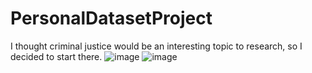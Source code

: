 # PersonalDatasetProject

I thought criminal justice would be an interesting topic to research, so I decided to start there. 
![image](https://user-images.githubusercontent.com/91351877/144724818-7b460bfc-492c-417e-b692-28e761858034.png)
![image](https://user-images.githubusercontent.com/91351877/144724848-8f09bda9-1d0a-4e29-b973-be6a66012d82.png)
